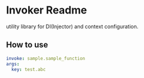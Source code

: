 # Invoker Readme
utility library for DI(Injector) and context configuration.

## How to use
```yaml
invoke: sample.sample_function
args:
  key: test.abc
```